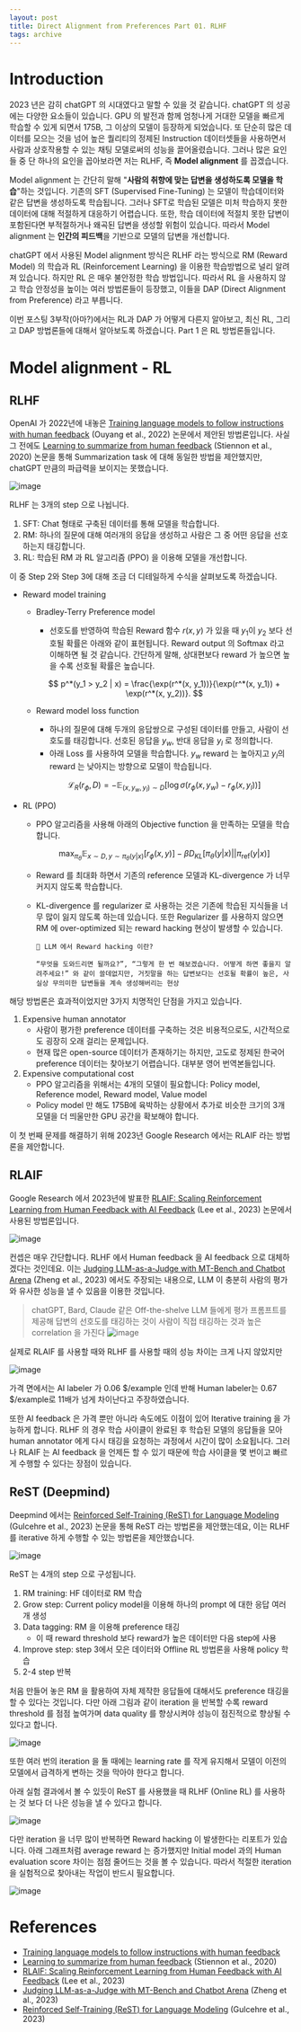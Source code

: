 ```yaml
---
layout: post
title: Direct Alignment from Preferences Part 01. RLHF
tags: archive
---
```


# Introduction

2023 년은 감히 chatGPT 의 시대였다고 말할 수 있을 것 같습니다. chatGPT 의 성공에는 다양한 요소들이 있습니다. GPU 의 발전과 함께 엄청나게 거대한 모델을 빠르게 학습할 수 있게 되면서 175B, 그 이상의 모델이 등장하게 되었습니다. 또 단순히 많은 데이터를 모으는 것을 넘어 높은 퀄리티의 정제된 Instruction 데이터셋들을 사용하면서 사람과 상호작용할 수 있는 채팅 모델로써의 성능을 끌어올렸습니다. 그러나 많은 요인들 중 단 하나의 요인을 꼽아보라면 저는 RLHF, 즉 **Model alignment** 를 꼽겠습니다.  

Model alignment 는 간단히 말해 "**사람의 취향에 맞는 답변을 생성하도록 모델을 학습**"하는 것입니다. 기존의 SFT (Supervised Fine-Tuning) 는 모델이 학습데이터와 같은 답변을 생성하도록 학습됩니다. 그러나 SFT로 학습된 모델은 미처 학습하지 못한 데이터에 대해 적절하게 대응하기 어렵습니다. 또한, 학습 데이터에 적절치 못한 답변이 포함된다면 부적절하거나 왜곡된 답변을 생성할 위험이 있습니다. 따라서 Model alignment 는 **인간의 피드백**을 기반으로 모델의 답변을 개선합니다.

chatGPT 에서 사용된 Model alignment 방식은 RLHF 라는 방식으로 RM (Reward Model) 의 학습과 RL (Reinforcement Learning) 을 이용한 학습방법으로 널리 알려져 있습니다. 하지만 RL 은 매우 불안정한 학습 방법입니다. 따라서 RL 을 사용하지 않고 학습 안정성을 높이는 여러 방법론들이 등장했고, 이들을 DAP (Direct Alignment from Preference) 라고 부릅니다.

이번 포스팅 3부작(아마?)에서는 RL과 DAP 가 어떻게 다른지 알아보고, 최신 RL, 그리고 DAP 방법론들에 대해서 알아보도록 하겠습니다. Part 1 은 RL 방법론들입니다.

# Model alignment - RL

## RLHF 

OpenAI 가 2022년에 내놓은 [Training language models to follow instructions with human feedback](https://arxiv.org/pdf/2203.02155.pdf) (Ouyang et al., 2022) 논문에서 제안된 방법론입니다. 사실 그 전에도 [Learning to summarize from human feedback](https://arxiv.org/abs/2009.01325) (Stiennon et al., 2020) 논문을 통해 Summarization task 에 대해 동일한 방법을 제안했지만, chatGPT 만큼의 파급력을 보이지는 못했습니다.

![image](https://github.com/snulion-study/algorithm-adv/assets/57203764/12175347-5cc6-4cea-9a7f-07e8118130db)

RLHF 는 3개의 step 으로 나뉩니다.
1) SFT: Chat 형태로 구축된 데이터를 통해 모델을 학습합니다.
2) RM: 하나의 질문에 대해 여러개의 응답을 생성하고 사람은 그 중 어떤 응답을 선호하는지 태깅합니다.
3) RL: 학습된 RM 과 RL 알고리즘 (PPO) 을 이용해 모델을 개선합니다.

이 중 Step 2와 Step 3에 대해 조금 더 디테일하게 수식을 살펴보도록 하겠습니다.

- Reward model training
  - Bradley-Terry Preference model
    - 선호도를 반영하여 학습된 Reward 함수 $r(x,y)$ 가 있을 때 $y_1$이 $y_2$ 보다 선호될 확률은 아래와 같이 표현됩니다. Reward output 의 Softmax 라고 이해하면 될 것 같습니다. 간단하게 말해, 상대편보다 reward 가 높으면 높을 수록 선호될 확률은 높습니다.
    
    $$
    p^*(y_1 > y_2 | x) = \frac{\exp(r^*(x, y_1))}{\exp(r^*(x, y_1)) + \exp(r^*(x, y_2))}.
    $$
    
  - Reward model loss function 
    - 하나의 질문에 대해 두개의 응답쌍으로 구성된 데이터를 만들고, 사람이 선호도를 태깅합니다. 선호된 응답을 $y_w$, 반대 응답을 $y_l$ 로 정의합니다.
    - 아래 Loss 를 사용하여 모델을 학습합니다. $y_w$ reward 는 높아지고 $y_l$의 reward 는 낮아지는 방향으로 모델이 학습됩니다.
    
    $$
    \mathcal{L}_R(r_\phi, D) = -\mathbb{E}_{(x,y_w,y_l) \sim D}[\log \sigma(r_\phi (x, y_w) - r_\phi (x, y_l))]
    $$
    
- RL (PPO)
  - PPO 알고리즘을 사용해 아래의 Objective function 을 만족하는 모델을 학습합니다.
  
    $$
    \max_{\pi_\theta} \mathbb{E}_{x \sim D, y \sim \pi_\theta(y|x)}[r_\phi (x, y)] - \beta D_{KL}[\pi_\theta(y | x) || \pi_{\text{ref}}(y | x)]
    $$
  - Reward 를 최대화 하면서 기존의 reference 모델과 KL-divergence 가 너무 커지지 않도록 학습합니다.
  - KL-divergence 를 regularizer 로 사용하는 것은 기존에 학습된 지식들을 너무 많이 잃지 않도록 하는데 있습니다. 또한 Regularizer 를 사용하지 않으면 RM 에 over-optimized 되는 reward hacking 현상이 발생할 수 있습니다.
    ```
    🚨 LLM 에서 Reward hacking 이란?
    
    “무엇을 도와드리면 될까요?”, “그렇게 한 번 해보겠습니다. 어떻게 하면 좋을지 알려주세요!” 와 같이 쓸데없지만, 거짓말을 하는 답변보다는 선호될 확률이 높은, 사실상 무의미한 답변들을 계속 생성해버리는 현상
    ```
    
해당 방법론은 효과적이었지만 3가지 치명적인 단점을 가지고 있습니다.  
1) Expensive human annotator 
   - 사람이 평가한 preference 데이터를 구축하는 것은 비용적으로도, 시간적으로도 굉장히 오래 걸리는 문제입니다. 
   - 현재 많은 open-source 데이터가 존재하기는 하지만, 고도로 정제된 한국어 preference 데이터는 찾아보기 어렵습니다. 대부분 영어 번역본들입니다.
2) Expensive computational cost
   - PPO 알고리즘을 위해서는 4개의 모델이 필요합니다: Policy model, Reference model, Reward model, Value model
   - Policy model 만 해도 175B에 육박하는 상황에서 추가로 비슷한 크기의 3개 모델을 더 띄울만한 GPU 공간을 확보해야 합니다.
  
이 첫 번째 문제를 해결하기 위해 2023년 Google Research 에서는 RLAIF 라는 방법론을 제안합니다.

## RLAIF

Google Research 에서 2023년에 발표한 [RLAIF: Scaling Reinforcement Learning from Human Feedback with AI Feedback](https://arxiv.org/pdf/2309.00267.pdf) (Lee et al., 2023) 논문에서 사용된 방법론입니다. 

![image](https://github.com/snulion-study/algorithm-adv/assets/57203764/0d05918a-93fe-4a2a-9af2-02f240faf93a)

컨셉은 매우 간단합니다. RLHF 에서 Human feedback 을 AI feedback 으로 대체하겠다는 것인데요. 이는 [Judging LLM-as-a-Judge with MT-Bench and Chatbot Arena](https://arxiv.org/abs/2306.05685) (Zheng et al., 2023) 에서도 주장되는 내용으로, LLM 이 충분히 사람의 평가와 유사한 성능을 낼 수 있음을 이용한 것입니다.

> chatGPT, Bard, Claude 같은 Off-the-shelve LLM 들에게 평가 프롬프트를 제공해 답변의 선호도를 태깅하는 것이 사람이 직접 태깅하는 것과 높은 correlation 을 가진다
> ![image](https://github.com/snulion-study/algorithm-adv/assets/57203764/0eb2bdb2-763b-4a87-9f40-5e4c3197a61a)

실제로 RLAIF 를 사용할 때와 RLHF 를 사용할 때의 성능 차이는 크게 나지 않았지만

![image](https://github.com/snulion-study/algorithm-adv/assets/57203764/e9265359-fc35-4f0c-8050-aa4cd5f9e150)

가격 면에서는 AI labeler 가 0.06 $/example 인데 반해 Human labeler는 0.67 $/example로 11배가 넘게 차이난다고 주장하였습니다.

또한 AI feedback 은 가격 뿐만 아니라 속도에도 이점이 있어 Iterative training 을 가능하게 합니다.
RLHF 의 경우 학습 사이클이 완료된 후 학습된 모델의 응답들을 모아 human annotator 에게 다시 태깅을 요청하는 과정에서 시간이 많이 소요됩니다. 그러나 RLAIF 는 AI feedback 을 언제든 할 수 있기 때문에 학습 사이클을 몇 번이고 빠르게 수행할 수 있다는 장점이 있습니다.

## ReST (Deepmind)

Deepmind 에서는 [Reinforced Self-Training (ReST) for Language Modeling](https://arxiv.org/pdf/2308.08998.pdf) (Gulcehre et al., 2023) 논문을 통해 ReST 라는 방법론을 제안했는데요, 이는 RLHF 를 iterative 하게 수행할 수 있는 방법론을 제안했습니다. 
    
![image](https://github.com/snulion-study/algorithm-adv/assets/57203764/f8178eff-8625-4552-816b-5b84aa7b7462)
    
ReST 는 4개의 step 으로 구성됩니다. 
1) RM training: HF 데이터로 RM 학습
2) Grow step: Current policy model을 이용해 하나의 prompt 에 대한 응답 여러 개 생성
3) Data tagging: RM 을 이용해 preference 태깅
   - 이 때 reward threshold 보다 reward가 높은 데이터만 다음 step에 사용
4) Improve step: step 3에서 모은 데이터와 Offline RL 방법론을 사용해 policy 학습
5) 2-4 step 반복

처음 만들어 놓은 RM 을 활용하여 자체 제작한 응답들에 대해서도 preference 태깅을 할 수 있다는 것입니다. 다만 아래 그림과 같이 iteration 을 반복할 수록 reward threshold 를 점점 높여가며 data quality 를 향상시켜야 성능이 점진적으로 향상될 수 있다고 합니다.

![image](https://github.com/snulion-study/algorithm-adv/assets/57203764/06e6539d-58e6-4b1d-9067-836bfba2e9e6)

또한 여러 번의 iteration 을 돌 때에는 learning rate 를 작게 유지해서 모델이 이전의 모델에서 급격하게 변하는 것을 막아야 한다고 합니다.

아래 실험 결과에서 볼 수 있듯이 ReST 를 사용했을 때 RLHF (Online RL) 를 사용하는 것 보다 더 나은 성능을 낼 수 있다고 합니다.

![image](https://github.com/snulion-study/algorithm-adv/assets/57203764/15718b73-8e91-4dd5-a81d-abeb5b508d8c)


다만 iteration 을 너무 많이 반복하면 Reward hacking 이 발생한다는 리포트가 있습니다. 아래 그래프처럼 average reward 는 증가했지만 Initial model 과의 Human evaluation score 차이는 점점 줄어드는 것을 볼 수 있습니다. 따라서 적절한 iteration 을 실험적으로 찾아내는 작업이 반드시 필요합니다.

![image](https://github.com/snulion-study/algorithm-adv/assets/57203764/528b2fa8-95d6-43d7-bcfb-973bc86b83d9)


# References

- [Training language models to follow instructions with human feedback](https://arxiv.org/pdf/2203.02155.pdf)
- [Learning to summarize from human feedback](https://arxiv.org/abs/2009.01325) (Stiennon et al., 2020)
- [RLAIF: Scaling Reinforcement Learning from Human Feedback with AI Feedback](https://arxiv.org/pdf/2309.00267.pdf) (Lee et al., 2023)
- [Judging LLM-as-a-Judge with MT-Bench and Chatbot Arena](https://arxiv.org/abs/2306.05685) (Zheng et al., 2023)
- [Reinforced Self-Training (ReST) for Language Modeling](https://arxiv.org/pdf/2308.08998.pdf) (Gulcehre et al., 2023)